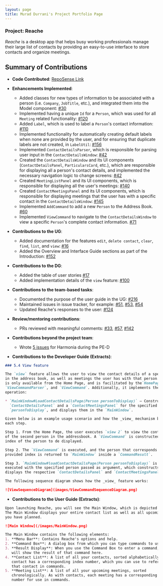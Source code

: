 ```yaml
---
layout: page
title: Murad Durrani's Project Portfolio Page
---
```


### Project: Reache

_Reache_ is a desktop app that helps busy working professionals manage their large list
of contacts by providing an easy-to-use interface to store contacts and organize
meetings.

## Summary of Contributions
* **Code Contributed**: [RepoSense Link](https://nus-cs2103-ay2122s2.github.io/tp-dashboard/?search=muraddurrani&breakdown=true&sort=groupTitle&sortWithin=title&since=2022-02-18&timeframe=commit&mergegroup=&groupSelect=groupByRepos&checkedFileTypes=docs~functional-code~test-code~other)


* **Enhancements Implemented**:
  * Added classes for new types of information to be associated with a person (i.e. `Company`, `JobTitle`, etc.), and integrated them into the Model component: [#30](https://github.com/AY2122S2-CS2103T-W12-4/tp/pull/30)
  * Implemented having a unique `Id` for a `Person`, which was used for all `Meeting` related functionality: [#120](https://github.com/AY2122S2-CS2103T-W12-4/tp/pull/120)
  * Added `Label`, which is used to label a `Person`'s contact information: [#110](https://github.com/AY2122S2-CS2103T-W12-4/tp/pull/110)
  * Implemented functionality for automatically creating default labels when none are provided by the user, and for ensuring that duplicate labels are not created, in `LabelUtil`: [#156](https://github.com/AY2122S2-CS2103T-W12-4/tp/pull/156)
  * Implemented `ContactDetailsParser`, which is responsible for parsing user input in the `ContactDetailsWindow`: [#42](https://github.com/AY2122S2-CS2103T-W12-4/tp/pull/42)
  * Created the `ContactDetailsWindow` and its UI components (`ContactDetailsPanel`, `ParticularsCard`, etc.), which are responsible for displaying all a person's contact details, and implemented the necessary navigation logic to change screens: [#42](https://github.com/AY2122S2-CS2103T-W12-4/tp/pull/42)
  * Created `MeetingListPanel` and its UI components, which is responsible for displaying all the user's meetings: [#140](https://github.com/AY2122S2-CS2103T-W12-4/tp/pull/140)
  *  Created `ContactMeetingsPanel` and its UI components, which is responsible for displaying meetings that the user has with a specific contact in the `ContactDetailsWindow`: [#145](https://github.com/AY2122S2-CS2103T-W12-4/tp/pull/145)
  * Implemented `AddCommand` to add a new `Person` to the Address Book. [#60](https://github.com/AY2122S2-CS2103T-W12-4/tp/pull/60)
  * Implemented `ViewCommand` to navigate to the `ContactDetailsWindow` to view a specific `Person`'s complete contact information. [#71](https://github.com/AY2122S2-CS2103T-W12-4/tp/pull/71)
    

* **Contributions to the UG**:
  * Added documentation for the features `edit`, `delete contact`, `clear`, `find`, `list`, and `view`: [#16](https://github.com/AY2122S2-CS2103T-W12-4/tp/pull/16)
  * Added the Overview and Interface Guide sections as part of the Introduction: [#152](https://github.com/AY2122S2-CS2103T-W12-4/tp/pull/152)


* **Contributions to the DG**:
  * Added the table of user stories [#17](https://github.com/AY2122S2-CS2103T-W12-4/tp/pull/17)
  * Added implementation details of the `view` feature: [#100](https://github.com/AY2122S2-CS2103T-W12-4/tp/pull/100)


* **Contributions to the team-based tasks**:
  * Documented the purpose of the user guide in the UG: [#216](https://github.com/AY2122S2-CS2103T-W12-4/tp/pull/216)
  * Maintained issues in issue tracker, for example: [#51](https://github.com/AY2122S2-CS2103T-W12-4/tp/issues/51), [#53](https://github.com/AY2122S2-CS2103T-W12-4/tp/issues/53), [#54](https://github.com/AY2122S2-CS2103T-W12-4/tp/issues/54)
  * Updated Reache's responses to the user: [#124](https://github.com/AY2122S2-CS2103T-W12-4/tp/pull/124)
  
  
* **Review/mentoring contributions**:
  * PRs reviewed with meaningful comments: [#33](https://github.com/AY2122S2-CS2103T-W12-4/tp/pull/33), [#57](https://github.com/AY2122S2-CS2103T-W12-4/tp/pull/57), [#142](https://github.com/AY2122S2-CS2103T-W12-4/tp/pull/142)


* **Contributions beyond the project team**:
  * Wrote [5 issues](https://github.com/muraddurrani/ped/issues) for Harmonia during the PE-D


* **Contributions to the Developer Guide (Extracts)**:

```markdown
### 5.4 View feature

The `view` feature allows the user to view the contact details of a specified person
in the address book, as well as meetings the user has with that person. The command
is only available from the Home Page, and is facilitated by the`HomePageParser`,
`ViewCommandParser`, and `ViewCommand`. Additionally, it implements the following
operation:

* `MainWindow#LoadContactDetailsPage(Person personToDisplay)` — Constructs a
  `ContactDetailsPanel` and a `ContactMeetingsPanel` for the specified
  `personToDisplay`, and displays them in the `MainWindow`.

Given below is an example usage scenario and how the _view_ mechanism behaves at
each step.

Step 1. From the Home Page, the user executes `view 2` to view the contact details
of the second person in the addressbook. A `ViewCommand` is constructed with the
index of the person to de displayed.

Step 2. The `ViewCommand` is executed, and the person that corresponds to the
provided index is returned to `MainWindow` inside a `CommandResult`.

Step 3. `MainWindow#loadContactDetailsPage(Person personToDisplay)` is
executed with the specified person passed as argument, which constructs and
displays the respective `ContactDetailsPanel` and `ContactMeetingsPanel`.

The following sequence diagram shows how the _view_ feature works:

![ViewSequenceDiagram](images/ViewCommandSequenceDiagram.png)
```


* **Contributions to the User Guide (Extracts)**:

```markdown
Upon launching Reache, you will see the Main Window, which is depicted below.
The Main Window displays your entire contact list as well as all upcoming meetings
you have planned.

![Main Window](/images/MainWindow.png)

The Main Window contains the following elements:
1. **Menu Bar**: Contains Reache's options and help.
2. **Command Box**: A dialog box from which you can type commands to use Reache.
3. **Result Display**: When you use the Command Box to enter a command, Reache
   will show the result of that command here.
4. **Contact List**: A list of all your contacts, sorted alphabetically. Each
   contact has a corresponding index number, which you can use to refer to
   that contact in commands.
5. **Meeting List**: A list of all your upcoming meetings, sorted
   chronologically. As with contacts, each meeting has a corresponding index
   number for use in commands.
```
